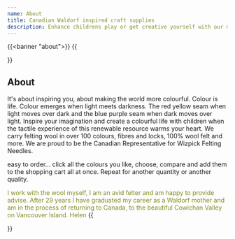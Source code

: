 ```yaml
---
name: About
title: Canadian Waldorf inspired craft supplies
description: Enhance childrens play or get creative yourself with our many colours. We sell Felt, Wool and Felting needles.
---
```


{{<banner "about">}}
{{<section color="#3E70A5">}}

# About
It's about inspiring you, about making the world more colourful. Colour is life.
Colour emerges when light meets darkness. The red yellow seam when light moves over dark and the blue purple seam when dark moves over light.
Inspire your imagination and create a colourful life with children when the tactile experience of this renewable resource warms your heart.
We carry felting wool in over 100 colours, fibres and locks, 100% wool felt and more.
We are proud to be the Canadian Representative for Wizpick Felting Needles.

easy to order... click all the colours you like, choose, compare and add them to the shopping cart all at once.
Repeat for another quantity or another quality.

<span style="color: #868920">I work with the wool myself, I am an avid felter and am happy to provide advise.
After 29 years I have graduated  my career as a Waldorf mother and am in the process of returning to Canada,
to the beautiful Cowichan Valley on Vancouver Island.  Helen</span>
{{</section>}}
